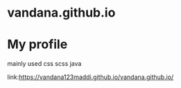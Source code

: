 # vandana.github.io 
# My profile 
  mainly used css scss java
   



link:https://vandana123maddi.github.io/vandana.github.io/

